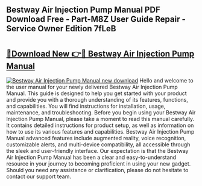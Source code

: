 ## Bestway Air Injection Pump Manual PDF Download Free - Part-M8Z User Guide Repair - Service Owner Edition 7fLeB

# <h2><a href="http://bc4567.oget.top/?id=Bestway+Air+Injection+Pump+Manual">🔗Download New 👉🔴 Bestway Air Injection Pump Manual</a></h2>

[![Bestway Air Injection Pump Manual new download](https://i.imgur.com/5g1atiW.png)](http://bc4567.oget.top/?id=Bestway+Air+Injection+Pump+Manual)
Hello and welcome to the user manual for your newly delivered Bestway Air Injection Pump Manual. This guide is designed to help you get started with your product and provide you with a thorough understanding of its features, functions, and capabilities. You will find instructions for installation, usage, maintenance, and troubleshooting. Before you begin using your Bestway Air Injection Pump Manual, please take a moment to read this manual carefully. It contains detailed instructions for product setup, as well as information on how to use its various features and capabilities. Bestway Air Injection Pump Manual advanced features include augmented reality, voice recognition, customizable alerts, and multi-device compatibility, all accessible through the sleek and user-friendly interface. Our expectation is that the Bestway Air Injection Pump Manual has been a clear and easy-to-understand resource in your journey to becoming proficient in using your new gadget. Should you need any assistance or clarification, please do not hesitate to contact our support team.
